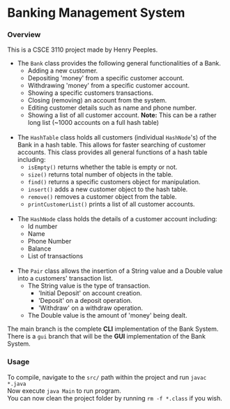 # Banking Management System

### Overview

This is a CSCE 3110 project made by Henry Peeples.

* The `Bank` class provides the following general functionalities of a Bank.
    * Adding a new customer.
    * Depositing 'money' from a specific customer account.
    * Withdrawing 'money' from a specific customer account.
    * Showing a specific customers transactions.
    * Closing (removing) an account from the system.
    * Editing customer details such as name and phone number.
    * Showing a list of all customer account. **Note:** This can be a rather
      long list (~1000 accounts on a full hash table)
      <br><br>
* The `HashTable` class holds all customers (individual `HashNode`'s) of the
  Bank in a hash table.
  This allows for faster searching of customer accounts. This class provides
  all general functions of a hash table including:
    * `isEmpty()` returns whether the table is empty or not.
    * `size()` returns total number of objects in the table.
    * `find()` returns a specific customers object for manipulation.
    * `insert()` adds a new customer object to the hash table.
    * `remove()` removes a customer object from the table.
    * `printCustomerList()` prints a list of all customer accounts.
      <br><br>
* The `HashNode` class holds the details of a customer account including:
    * Id number
    * Name
    * Phone Number
    * Balance
    * List of transactions
      <br><br>
* The `Pair` class allows the insertion of a String value and a Double value
  into a customers' transaction list.
    * The String value is the type of transaction.
        * 'Initial Deposit' on account creation.
        * 'Deposit' on a deposit operation.
        * 'Withdraw' on a withdraw operation.
    * The Double value is the amount of 'money' being dealt.

The main branch is the complete **CLI** implementation of the Bank System.
<br>
There is a `gui` branch that will be the **GUI** implementation of the Bank
System.

### Usage

To compile, navigate to the `src/` path within the project and
run `javac *.java`
<br>
Now execute `java Main` to run program.
<br>
You can now clean the project folder by running `rm -f *.class` if you wish.